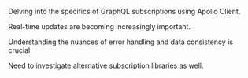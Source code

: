 Delving into the specifics of GraphQL subscriptions using Apollo Client.

Real-time updates are becoming increasingly important.

Understanding the nuances of error handling and data consistency is crucial.

Need to investigate alternative subscription libraries as well.
